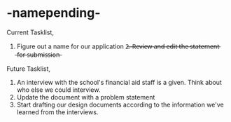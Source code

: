 # -namepending-

Current Tasklist, 
1. Figure out a name for our application 
2̶.̶ ̶R̶e̶v̶i̶e̶w̶ ̶a̶n̶d̶ ̶e̶d̶i̶t̶ ̶t̶h̶e̶ ̶s̶t̶a̶t̶e̶m̶e̶n̶t̶ ̶f̶o̶r̶ ̶s̶u̶b̶m̶i̶s̶s̶i̶o̶n̶

Future Tasklist, 
1. An interview with the school's financial aid staff is a given. Think about who else we could interview.
2. Update the document with a problem statement
3. Start drafting our design documents according to the information we've learned from the interviews. 
